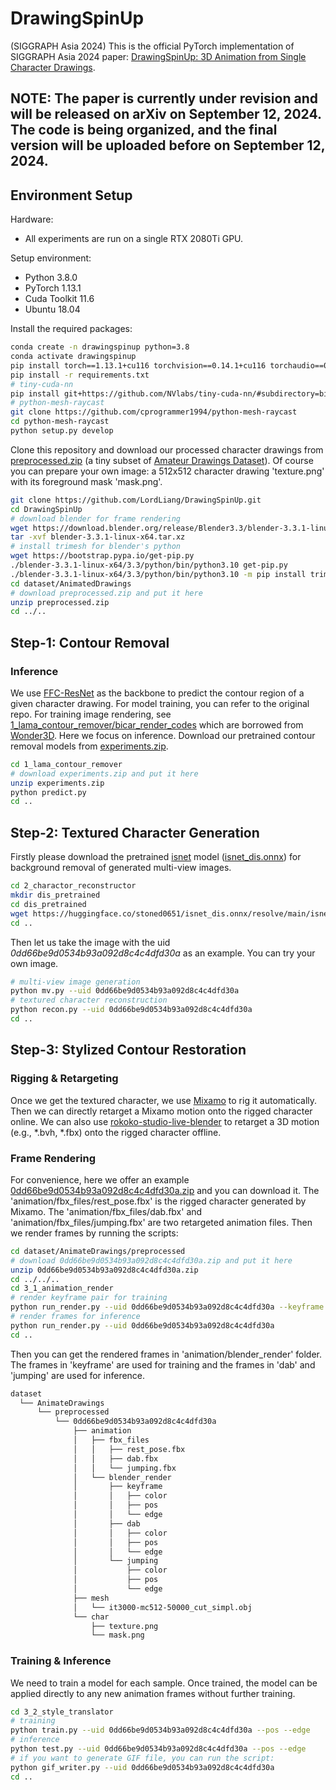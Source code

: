 # DrawingSpinUp

(SIGGRAPH Asia 2024) This is the official PyTorch implementation of SIGGRAPH Asia 2024 paper: [DrawingSpinUp: 3D Animation from Single Character Drawings](https://lordliang.github.io/DrawingSpinUp/).

## NOTE: The paper is currently under revision and will be released on arXiv on September 12, 2024. The code is being organized, and the final version will be uploaded before on September 12, 2024.

## Environment Setup

Hardware: 
  - All experiments are run on a single RTX 2080Ti GPU.

Setup environment:
  - Python 3.8.0
  - PyTorch 1.13.1
  - Cuda Toolkit 11.6
  - Ubuntu 18.04

Install the required packages:

```sh
conda create -n drawingspinup python=3.8
conda activate drawingspinup
pip install torch==1.13.1+cu116 torchvision==0.14.1+cu116 torchaudio==0.13.1 --extra-index-url https://download.pytorch.org/whl/cu116
pip install -r requirements.txt
# tiny-cuda-nn
pip install git+https://github.com/NVlabs/tiny-cuda-nn/#subdirectory=bindings/torch
# python-mesh-raycast
git clone https://github.com/cprogrammer1994/python-mesh-raycast
cd python-mesh-raycast
python setup.py develop
```

Clone this repository and download our processed character drawings from [preprocessed.zip](https://portland-my.sharepoint.com/:u:/g/personal/jzhou67-c_my_cityu_edu_hk/EWi-CdpGraRMhbqvc7Fq9k0BulcK2or_9fjaEuWVAi97Dw?e=Sj018E) (a tiny subset of [Amateur Drawings Dataset](https://github.com/facebookresearch/AnimatedDrawings)). Of course you can prepare your own image: a 512x512 character drawing 'texture.png' with its foreground mask 'mask.png'.

```sh
git clone https://github.com/LordLiang/DrawingSpinUp.git
cd DrawingSpinUp
# download blender for frame rendering
wget https://download.blender.org/release/Blender3.3/blender-3.3.1-linux-x64.tar.xz
tar -xvf blender-3.3.1-linux-x64.tar.xz
# install trimesh for blender's python
wget https://bootstrap.pypa.io/get-pip.py
./blender-3.3.1-linux-x64/3.3/python/bin/python3.10 get-pip.py
./blender-3.3.1-linux-x64/3.3/python/bin/python3.10 -m pip install trimesh
cd dataset/AnimatedDrawings
# download preprocessed.zip and put it here
unzip preprocessed.zip
cd ../..
```

## Step-1: Contour Removal

### Inference

We use [FFC-ResNet](https://github.com/advimman/lama) as the backbone to predict the contour region of a given character drawing. 
For model training, you can refer to the original repo.
For training image rendering, see [1_lama_contour_remover/bicar_render_codes](1_lama_contour_remover/bicar_render_codes) which are borrowed from [Wonder3D](https://github.com/xxlong0/Wonder3D/tree/main/render_codes).
Here we focus on inference. Download our pretrained contour removal models from [experiments.zip](https://portland-my.sharepoint.com/:u:/g/personal/jzhou67-c_my_cityu_edu_hk/Ed6BaAAWgIhGqIMjaju_v4kB_K-DIFGu1bQ7zM3CbQMrTw?e=KaltGi).

```sh
cd 1_lama_contour_remover
# download experiments.zip and put it here
unzip experiments.zip
python predict.py
cd ..
```

## Step-2: Textured Character Generation

Firstly please download the pretrained [isnet](https://xuebinqin.github.io/dis/index.html) model ([isnet_dis.onnx](https://huggingface.co/stoned0651/isnet_dis.onnx/resolve/main/isnet_dis.onnx)) for background removal of generated multi-view images.

```sh
cd 2_charactor_reconstructor
mkdir dis_pretrained
cd dis_pretrained
wget https://huggingface.co/stoned0651/isnet_dis.onnx/resolve/main/isnet_dis.onnx
cd ..
```

Then let us take the image with the uid *0dd66be9d0534b93a092d8c4c4dfd30a* as an example. You can try your own image.

```sh
# multi-view image generation
python mv.py --uid 0dd66be9d0534b93a092d8c4c4dfd30a
# textured character reconstruction
python recon.py --uid 0dd66be9d0534b93a092d8c4c4dfd30a
cd ..
```

## Step-3: Stylized Contour Restoration

### Rigging & Retargeting

Once we get the textured character, we use [Mixamo](https://www.mixamo.com) to rig it automatically. Then we can directly retarget a Mixamo motion onto the rigged character online. We can also use [rokoko-studio-live-blender](https://github.com/Rokoko/rokoko-studio-live-blender) to retarget a 3D motion (e.g., *.bvh, *.fbx) onto the rigged character offline. 

### Frame Rendering

For convenience, here we offer an example [0dd66be9d0534b93a092d8c4c4dfd30a.zip]() and you can download it. 
The 'animation/fbx_files/rest_pose.fbx' is the rigged character generated by Mixamo.
The 'animation/fbx_files/dab.fbx' and 'animation/fbx_files/jumping.fbx' are two retargeted animation files. 
Then we render frames by running the scripts:

```sh
cd dataset/AnimateDrawings/preprocessed
# download 0dd66be9d0534b93a092d8c4c4dfd30a.zip and put it here
unzip 0dd66be9d0534b93a092d8c4c4dfd30a.zip
cd ../../..
cd 3_1_animation_render
# render keyframe pair for training
python run_render.py --uid 0dd66be9d0534b93a092d8c4c4dfd30a --keyframe
# render frames for inference
python run_render.py --uid 0dd66be9d0534b93a092d8c4c4dfd30a
cd ..
```

Then you can get the rendered frames in 'animation/blender_render' folder. The frames in 'keyframe' are used for training and the frames in 'dab' and 'jumping' are used for inference.

```sh
dataset
  └── AnimateDrawings
      └── preprocessed
          └── 0dd66be9d0534b93a092d8c4c4dfd30a
              ├── animation
              │   ├── fbx_files
              │   │   ├── rest_pose.fbx
              │   │   ├── dab.fbx
              │   │   └── jumping.fbx
              │   └── blender_render
              │       ├── keyframe
              │       │   ├── color
              │       │   ├── pos
              │       │   └── edge
              │       ├── dab
              │       │   ├── color
              │       │   ├── pos
              │       │   └── edge
              │       └── jumping
              │           ├── color
              │           ├── pos
              │           └── edge
              ├── mesh
              │   └── it3000-mc512-50000_cut_simpl.obj
              └── char
                  ├── texture.png
                  └── mask.png

```

### Training & Inference

We need to train a model for each sample. Once trained, the model can be applied directly to any new animation frames without further training.

```sh
cd 3_2_style_translator
# training
python train.py --uid 0dd66be9d0534b93a092d8c4c4dfd30a --pos --edge
# inference
python test.py --uid 0dd66be9d0534b93a092d8c4c4dfd30a --pos --edge
# if you want to generate GIF file, you can run the script:
python gif_writer.py --uid 0dd66be9d0534b93a092d8c4c4dfd30a
cd ..
```


